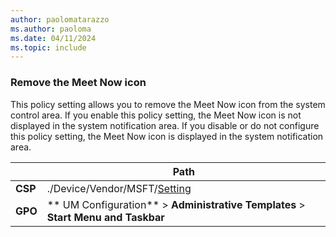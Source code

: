 ```yaml
---
author: paolomatarazzo
ms.author: paoloma
ms.date: 04/11/2024
ms.topic: include
---
```


### Remove the Meet Now icon

This policy setting allows you to remove the Meet Now icon from the system control area. If you enable this policy setting, the Meet Now icon is not displayed in the system notification area. If you disable or do not configure this policy setting, the Meet Now icon is displayed in the system notification area.

|  | Path |
|--|--|
| **CSP** | ./Device/Vendor/MSFT/[Setting]() |
| **GPO** | ** UM Configuration** > **Administrative Templates** > **Start Menu and Taskbar** |

